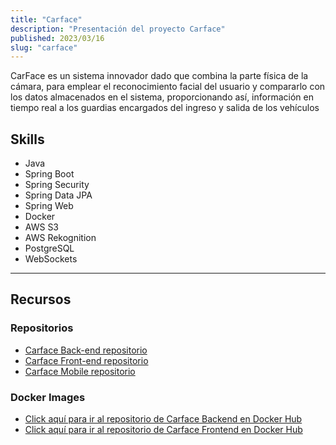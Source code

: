 ```yaml
---
title: "Carface"
description: "Presentación del proyecto Carface"
published: 2023/03/16
slug: "carface"
---
```


CarFace es un sistema innovador dado que combina la parte física de la cámara, para emplear el reconocimiento facial del usuario y compararlo con los datos almacenados en el sistema, proporcionando así, información en tiempo real a los guardias encargados del ingreso y salida de los vehículos

## Skills
- Java
- Spring Boot
- Spring Security
- Spring Data JPA
- Spring Web
- Docker
- AWS S3
- AWS Rekognition
- PostgreSQL
- WebSockets

---

## Recursos

### Repositorios
- [Carface Back-end repositorio](https://github.com/IvanM9/CarfaceApi)
- [Carface Front-end repositorio](https://github.com/Jordanfvc26/CarFaceWeb)
- [Carface Mobile repositorio](https://github.com/IvanM9/CarFace_App_Mobile)

### Docker Images
- [Click aquí para ir al repositorio de Carface Backend en Docker Hub](https://hub.docker.com/r/imanzabag/carface_server)
- [Click aquí para ir al repositorio de Carface Frontend en Docker Hub](https://hub.docker.com/r/imanzabag/carface_web)

